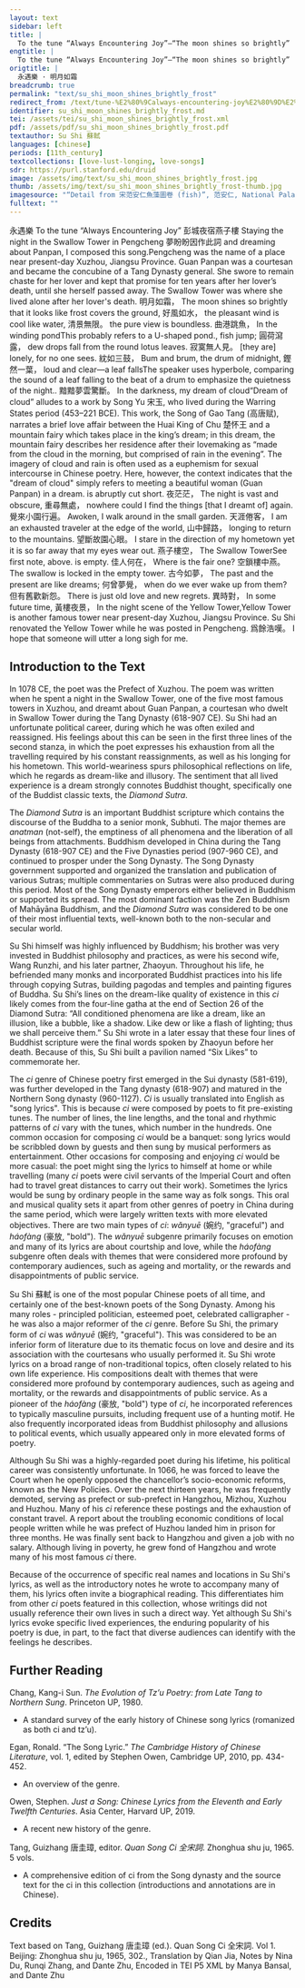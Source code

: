 ```yaml
---
layout: text
sidebar: left
title: |
  To the tune “Always Encountering Joy”—“The moon shines so brightly” | 永遇樂 · 明月如霜
engtitle: |
  To the tune “Always Encountering Joy”—“The moon shines so brightly”
origtitle: |
  永遇樂 · 明月如霜
breadcrumb: true
permalink: "text/su_shi_moon_shines_brightly_frost"
redirect_from: /text/tune-%E2%80%9Calways-encountering-joy%E2%80%9D%E2%80%94%E2%80%9C-moon-shines-so-brightly%E2%80%9D
identifier: su_shi_moon_shines_brightly_frost.md
tei: /assets/tei/su_shi_moon_shines_brightly_frost.xml
pdf: /assets/pdf/su_shi_moon_shines_brightly_frost.pdf
textauthor: Su Shi 蘇軾
languages: [chinese]
periods: [11th_century]
textcollections: [love-lust-longing, love-songs]
sdr: https://purl.stanford.edu/druid 
image: /assets/img/text/su_shi_moon_shines_brightly_frost.jpg
thumb: /assets/img/text/su_shi_moon_shines_brightly_frost-thumb.jpg
imagesource: "“Detail from 宋范安仁魚藻圖卷 (fish)”, 范安仁, National Palace Museum, Accession Number: K2A000998N000000000PAE [Public Domain]"
fulltext: ""
---
```


 永遇樂 To the tune “Always Encountering Joy” 彭城夜宿燕子樓 Staying the night in the Swallow Tower in Pengcheng 夢盼盼因作此詞 and dreaming about Panpan, I composed this song.Pengcheng was the name of a place near present-day Xuzhou, Jiangsu Province. Guan Panpan was a courtesan and became the concubine of a Tang Dynasty general. She swore to remain chaste for her lover and kept that promise for ten years after her lover’s death, until she herself passed away. The Swallow Tower was where she lived alone after her lover's death. 明月如霜， The moon shines so brightly that it looks like frost covers the ground, 好風如水， the pleasant wind is cool like water, 清景無限。 the pure view is boundless. 曲港跳魚， In the winding pondThis probably refers to a U-shaped pond., fish jump;  圓荷瀉露， dew drops fall from the round lotus leaves.  寂寞無人見。  [they are] lonely, for no one sees. 紞如三鼓， Bum and brum, the drum of midnight, 鏗然一葉， loud and clear—a leaf fallsThe speaker uses hyperbole, comparing the sound of a leaf falling to the beat of a drum to emphasize the quietness of the night.. 黯黯夢雲驚斷。 In the darkness, my dream of cloud“Dream of cloud” alludes to a work by Song Yu 宋玉, who lived during the Warring States period (453–221 BCE). This work, the Song of Gao Tang (高唐赋), narrates a brief love affair between the Huai King of Chu 楚怀王 and a mountain fairy which takes place in the king’s dream; in this dream, the mountain fairy describes her residence after their lovemaking as “made from the cloud in the morning, but comprised of rain in the evening”. The imagery of cloud and rain is often used as a euphemism for sexual intercourse in Chinese poetry. Here, however, the context indicates that the "dream of cloud" simply refers to meeting a beautiful woman (Guan Panpan) in a dream. is abruptly cut short. 夜茫茫， The night is vast and obscure, 重尋無處， nowhere could I find the things [that I dreamt of] again. 覺來小園行遍。 Awoken, I walk around in the small garden. 天涯倦客， I am an exhausted traveler at the edge of the world, 山中歸路， longing to return to the mountains. 望斷故園心眼。 I stare in the direction of my hometown yet it is so far away that my eyes wear out.  燕子樓空， The Swallow TowerSee first note, above. is empty. 佳人何在， Where is the fair one? 空鎖樓中燕。 The swallow is locked in the empty tower. 古今如夢， The past and the present are like dreams; 何曾夢覺， when do we ever wake up from them? 但有舊歡新怨。 There is just old love and new regrets. 異時對， In some future time, 黃樓夜景， In the night scene of the Yellow Tower,Yellow Tower is another famous tower near present-day Xuzhou, Jiangsu Province. Su Shi renovated the Yellow Tower while he was posted in Pengcheng. 爲餘浩嘆。 I hope that someone will utter a long sigh for me. 
 

## Introduction to the Text 

<p>In 1078 CE, the poet was the Prefect of Xuzhou. The poem was written when he spent a night in the Swallow Tower, one of the five most famous towers in Xuzhou, and dreamt about Guan Panpan, a courtesan who dwelt in Swallow Tower during the Tang Dynasty (618-907 CE). Su Shi had an unfortunate political career, during which he was often exiled and reassigned. His feelings about this can be seen in the first three lines of the second stanza, in which the poet expresses his exhaustion from all the travelling required by his constant reassignments, as well as his longing for his hometown. This world-weariness spurs philosophical reflections on life, which he regards as dream-like and illusory. The sentiment that all lived experience is a dream strongly connotes Buddhist thought, specifically one of the Buddist classic texts, the <em>Diamond Sutra</em>. </p> <p><meta charset="utf-8" /></p> <p dir="ltr">The <em>Diamond Sutra</em> is an important Buddhist scripture which contains the discourse of the Buddha to a senior monk, Subhuti. The major themes are <em>anatman</em> (not-self), the emptiness of all phenomena and the liberation of all beings from attachments. Buddhism developed in China during the Tang Dynasty (618-907 CE) and the Five Dynasties period (907-960 CE), and continued to prosper under the Song Dynasty. The Song Dynasty government supported and organized the translation and publication of various Sutras; multiple commentaries on Sutras were also produced during this period. Most of the Song Dynasty emperors either believed in Buddhism or supported its spread. The most dominant faction was the Zen Buddhism of Mahāyāna Buddhism, and the <em>Diamond Sutra</em> was considered to be one of their most influential texts, well-known both to the non-secular and secular world. </p> <p dir="ltr">Su Shi himself was highly influenced by Buddhism; his brother was very invested in Buddhist philosophy and practices, as were his second wife, Wang Runzhi, and his later partner, Zhaoyun. Throughout his life, he befriended many monks and incorporated Buddhist practices into his life through copying Sutras, building pagodas and temples and painting figures of Buddha. Su Shi’s lines on the dream-like quality of existence in this<em> ci</em> likely comes from the four-line gatha at the end of Section 26 of the Diamond Sutra: “All conditioned phenomena are like a dream, like an illusion, like a bubble, like a shadow. Like dew or like a flash of lighting; thus we shall perceive them.” Su Shi wrote in a later essay that these four lines of Buddhist scripture were the final words spoken by Zhaoyun before her death. Because of this, Su Shi built a pavilion named “Six Likes” to commemorate her. </p> <p>The <em>ci</em> genre of Chinese poetry first emerged in the Sui dynasty (581-619), was further developed in the Tang dynasty (618-907) and matured in the Northern Song dynasty (960-1127). <em>Ci</em> is usually translated into English as "song lyrics". This is because <em>ci</em> were composed by poets to fit pre-existing tunes. The number of lines, the line lengths, and the tonal and rhythmic patterns of <em>ci</em> vary with the tunes, which number in the hundreds. One common occasion for composing <em>ci</em> would be a banquet: song lyrics would be scribbled down by guests and then sung by musical performers as entertainment. Other occasions for composing and enjoying <em>ci</em> would be more casual: the poet might sing the lyrics to himself at home or while travelling (many <em>ci</em> poets were civil servants of the Imperial Court and often had to travel great distances to carry out their work). Sometimes the lyrics would be sung by ordinary people in the same way as folk songs. This oral and musical quality sets it apart from other genres of poetry in China during the same period, which were largely written texts with more elevated objectives. There are two main types of <em>ci</em>: <em>wǎnyuē</em> (婉约, "graceful") and <em>háofàng</em> (豪放, "bold"). The <em>wǎnyuē</em> subgenre primarily focuses on emotion and many of its lyrics are about courtship and love, while the<em> háofàng</em> subgenre often deals with themes that were considered more profound by contemporary audiences, such as ageing and mortality, or the rewards and disappointments of public service.</p> <p><meta charset="utf-8" />Su Shi <meta charset="utf-8" />蘇軾 is one of the most popular Chinese poets of all time, and certainly one of the best-known poets of the Song Dynasty. Among his many roles - principled politician, esteemed poet, celebrated calligrapher - he was also a major reformer of the <em>ci</em> genre. Before Su Shi, the primary form of <em>ci</em> was <em>wǎnyuē</em> (婉约, "graceful"). This was considered to be an inferior form of literature due to its thematic focus on love and desire and its association with the courtesans who usually performed it. Su Shi wrote lyrics on a broad range of non-traditional topics, often closely related to his own life experience. His compositions dealt with themes that were considered more profound by contemporary audiences, such as ageing and mortality, or the rewards and disappointments of public service. As a pioneer of the <em>háofàng </em>(豪放, "bold") type of <em>ci</em>, he incorporated references to typically masculine pursuits, including frequent use of a hunting motif. He also frequently incorporated ideas from Buddhist philosophy and allusions to political events, which usually appeared only in more elevated forms of poetry.</p> <p dir="ltr">Although Su Shi was a highly-regarded poet during his lifetime, his political career was consistently unfortunate. In 1066, he was forced to leave the Court when he openly opposed the chancellor’s socio-economic reforms, known as the New Policies. Over the next thirteen years, he was frequently demoted, serving as prefect or sub-prefect in Hangzhou, Mizhou, Xuzhou and Huzhou. Many of his <em>ci</em> reference these postings and the exhaustion of constant travel. A report about the troubling economic conditions of local people written while he was prefect of Huzhou landed him in prison for three months. He was finally sent back to Hangzhou and given a job with no salary. Although living in poverty, he grew fond of Hangzhou and wrote many of his most famous <em>ci </em>there.</p> <p>Because of the occurrence of specific real names and locations in Su Shi's lyrics, as well as the introductory notes he wrote to accompany many of them, his lyrics often invite a biographical reading. This differentiates him from other <em>ci</em> poets featured in this collection, whose writings did not usually reference their own lives in such a direct way. Yet although Su Shi's lyrics evoke specific lived experiences, the enduring popularity of his poetry is due, in part, to the fact that diverse audiences can identify with the feelings he describes.</p>

## Further Reading 

<p>Chang, Kang-i Sun. <em>The Evolution of Tz’u Poetry: from Late Tang to Northern Sung</em>. Princeton UP, 1980.</p> <ul> <li>A standard survey of the early history of Chinese song lyrics (romanized as both ci and tz’u).</li> </ul> <p>Egan, Ronald. “The Song Lyric.” <em>The Cambridge History of Chinese Literature</em>, vol. 1, edited by Stephen Owen, Cambridge UP, 2010, pp. 434-452.</p> <ul> <li>An overview of the genre.</li> </ul> <p>Owen, Stephen. <em>Just a Song: Chinese Lyrics from the Eleventh and Early Twelfth Centuries</em>. Asia Center, Harvard UP, 2019.</p> <ul> <li>A recent new history of the genre.</li> </ul> <p>Tang, Guizhang 唐圭璋, editor. <em>Quan Song Ci 全宋詞</em>. Zhonghua shu ju, 1965. 5 vols.</p> <ul> <li>A comprehensive edition of ci from the Song dynasty and the source text for the ci in this collection (introductions and annotations are in Chinese).</li> </ul>

## Credits

Text based on Tang, Guizhang 唐圭璋 (ed.). Quan Song Ci 全宋詞. Vol 1. Beijing: Zhonghua shu ju, 1965, 302., Translation by Qian Jia, Notes by Nina Du, Runqi Zhang,  and Dante Zhu, Encoded in TEI P5 XML by Manya Bansal,  and Dante Zhu
